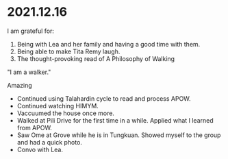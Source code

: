 # 2021.12.16

I am grateful for:

1. Being with Lea and her family and having a good time with them.
2. Being able to make Tita Remy laugh.
3. The thought-provoking read of A Philosophy of Walking

"I am a walker."

Amazing

- Continued using Talahardin cycle to read and process APOW.
- Continued watching HIMYM.
- Vaccuumed the house once more.
- Walked at Pili Drive for the first time in a while. Applied what I learned from APOW.
- Saw Ome at Grove while he is in Tungkuan. Showed myself to the group and had a quick photo.
- Convo with Lea.

